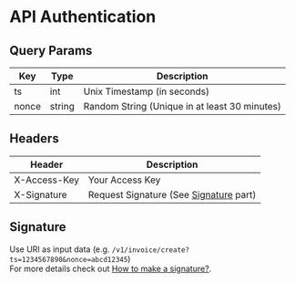 # API Authentication

## Query Params

| Key | Type | Description |
| --- | --- | --- |
| ts | int | Unix Timestamp (in seconds) |
| nonce | string | Random String (Unique in at least 30 minutes) |

## Headers

| Header | Description |
| --- | --- |
| X-Access-Key | Your Access Key |
| X-Signature | Request Signature (See [Signature](#signature) part) |

## Signature

Use URI as input data (e.g. `/v1/invoice/create?ts=1234567890&nonce=abcd12345`)<br>
For more details check out [How to make a signature?](/Signature.md).
